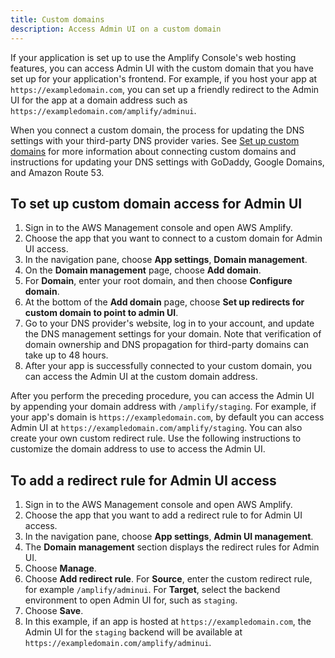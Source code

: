```yaml
---
title: Custom domains
description: Access Admin UI on a custom domain
---
```


If your application is set up to use the Amplify Console's web hosting features, you can access Admin UI with the custom domain that you have set up for your application's frontend. For example, if you host your app at `https://exampledomain.com`, you can set up a friendly redirect to the Admin UI for the app at a domain address such as `https://exampledomain.com/amplify/adminui`.

When you connect a custom domain, the process for updating the DNS settings with your third-party DNS provider varies.  See [Set up custom domains](https://docs.aws.amazon.com/amplify/latest/userguide/custom-domains.html) for more information about connecting custom domains and instructions for updating your DNS settings with GoDaddy, Google Domains, and Amazon Route 53.

## To set up custom domain access for Admin UI
1. Sign in to the AWS Management console and open AWS Amplify.
2. Choose the app that you want to connect to a custom domain for Admin UI access.
3. In the navigation pane, choose **App settings**, **Domain management**.
4. On the **Domain management** page, choose **Add domain**.
5. For **Domain**, enter your root domain, and then choose **Configure domain**.
3. At the bottom of the **Add domain** page, choose **Set up redirects for custom domain to point to admin UI**. 
6. Go to your DNS provider's website, log in to your account, and update the DNS management settings for your domain. Note that verification of domain ownership and DNS propagation for third-party domains can take up to 48 hours.
7. After your app is successfully connected to your custom domain, you can access the Admin UI at the custom domain address. 

After you perform the preceding procedure, you can access the Admin UI by appending your domain address with `/amplify/staging`. For example, if your app's domain is `https://exampledomain.com`, by default you can access Admin UI at `https://exampledomain.com/amplify/staging`. You can also create your own custom redirect rule. Use the following instructions to customize the domain address to use to access the Admin UI.

## To add a redirect rule for Admin UI access
1. Sign in to the AWS Management console and open AWS Amplify.
2. Choose the app that you want to add a redirect rule to for Admin UI access.
3. In the navigation pane, choose **App settings**, **Admin UI management**.
4. The **Domain management** section displays the redirect rules for Admin UI.
5. Choose **Manage**.
6. Choose **Add redirect rule**. For **Source**, enter the custom redirect rule, for example `/amplify/adminui`. For **Target**, select the backend environment to open Admin UI for, such as `staging`.
7. Choose **Save**.
8. In this example, if an app is hosted at `https://exampledomain.com`, the Admin UI for the `staging` backend will be available at `https://exampledomain.com/amplify/adminui`.

